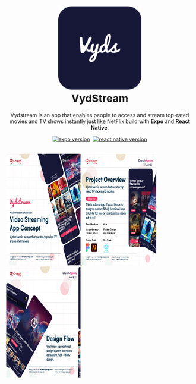 <h1 align="center">
  <img alt="cgapp logo" src="https://raw.githubusercontent.com/Crunch-Garage/vydstream/master/assets/app-icon.png" width="224px"/><br/>
  VydStream
</h1>
<p align="center">Vydstream is an app that enables people to access and stream top-rated movies and TV shows instantly just like NetFlix build with <b>Expo</b> and  <b>React Native</b>.</p>

<p align="center"><a href="https://docs.expo.dev/get-started/create-a-new-app/" 
target="_blank"><img src="https://img.shields.io/badge/Expo-46.0.9+-00ADD8?style=for-the-badge&logo=expo" alt="expo version" /></a>&nbsp;
<a href="https://reactnative.dev/" 
target="_blank"><img src="https://img.shields.io/badge/React%20Native-0.69.5-red?style=for-the-badge&logo=react&logoColor=blue" alt="react native version" />
 </p>

<br />

<div align="row" > 

 <img alt="cgapp logo" src="https://raw.githubusercontent.com/CossyCossy/vydstream/master/assets/images/git/vydstream_1.png" width="200px" height="300px"/>

 <img alt="cgapp logo" src="https://raw.githubusercontent.com/CossyCossy/vydstream/master/assets/images/git/vydstream_2.png"  width="200px" height="300px"/>

 <img alt="cgapp logo" src="https://raw.githubusercontent.com/CossyCossy/vydstream/master/assets/images/git/vydstream_3.png"  width="200px" height="300px"/>

</div>